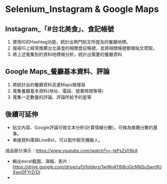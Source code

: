 # Selenium_Instagram & Google Maps

## Instagram_「#台北美食」、食記帳號

1. 使用IG的Hashtag功能，統計出熱門貼文所提及的餐廳地標。
2. 搜尋IG上經常推薦台北美食的相關食記帳號，並將相關帳號都做貼文爬取。
3. 將上述蒐集到的資料地標做分析，統計出需要的餐廳資料

## Google Maps_餐廳基本資料、評論

1. 將統計出的餐廳資料丟進Maps做搜尋
2. 蒐集餐廳基本資料(地址、電話、營業時間等等)
3. 蒐集一定數量的評論、評論所給予的星等

## 後續可延伸

* 貼文內容、Google評論可做文本分析(計算情緒分數)，可做為推薦分數的基準。
* 串接資料庫與LineBot，可以製作聊天機器人。


成品部分演示：https://www.youtube.com/watch?v=-IePsZsY6kA

* 輸出excel截圖、海報、影片：https://drive.google.com/drive/u/0/folders/1wWnAT6I8ciGcNNSuSwn9UXwo0FYrZrDj
*   
